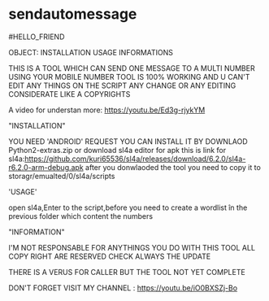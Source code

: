 # sendautomessage


#HELLO_FRIEND

OBJECT:
INSTALLATION
USAGE
INFORMATIONS

THIS  IS A TOOL WHICH CAN SEND ONE MESSAGE TO A MULTI NUMBER USING YOUR MOBILE NUMBER 
TOOL IS 100% WORKING AND U CAN'T EDIT ANY THINGS ON THE SCRIPT 
ANY CHANGE OR ANY EDITING CONSIDERATE LIKE A COPYRIGHTS 

A video for understan more:
https://youtu.be/Ed3g-rjykYM


"INSTALLATION"

YOU NEED 'ANDROID' REQUEST YOU CAN INSTALL IT BY DOWNLAOD Python2-extras.zip or download sl4a editor
for apk this is link for sl4a:https://github.com/kuri65536/sl4a/releases/download/6.2.0/sl4a-r6.2.0-arm-debug.apk
after you donwlaoded the tool you need to copy it to storagr/emualted/0/sl4a/scripts

'USAGE'

open sl4a,Enter to the script,before you need to create a wordlist în the previous folder which content the numbers 


"INFORMATION"

I'M NOT RESPONSABLE FOR ANYTHINGS YOU DO WITH THIS TOOL
ALL COPY RIGHT ARE RESERVED 
CHECK ALWAYS THE UPDATE 

THERE IS A VERUS FOR CALLER BUT THE TOOL NOT YET COMPLETE

DON'T FORGET VISIT MY CHANNEL :
https://youtu.be/iO0BXSZj-Bo
